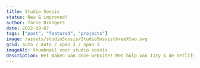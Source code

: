 ```yaml
---
title: Studio Sossis
status: New & improved!
author: Yarne Brangers
date: 2022-09-07
tags: ["post", "featured", "projects"]
image: /assets/studioSossis/StudioSossisthreeXtwo.svg
grid: auto / auto / span 2 / span 3
imageAlt: thumbnail voor studio sossis
description: Het maken van deze website! Met hulp van 11ty & de netlify CMS, allemaal dankzij een tutorial van Kevin Powell
---
```

